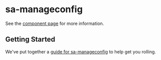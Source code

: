 sa-manageconfig
================

See the [component page](http://bengfarrell.github.io/sa-manageconfig) for more information.

## Getting Started

We've put together a [guide for sa-manageconfig](http://www.polymer-project.org/docs/start/reusableelements.html) to help get you rolling.
